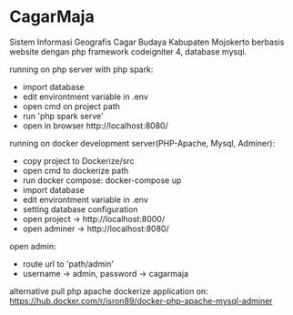 # CagarMaja

Sistem Informasi Geografis Cagar Budaya Kabupaten Mojokerto berbasis website dengan php framework codeigniter 4, database mysql.

running on php server with php spark:
- import database
- edit environtment variable in .env
- open cmd on project path
- run 'php spark serve'
- open in browser http://localhost:8080/

running on docker development server(PHP-Apache, Mysql, Adminer):
- copy project to Dockerize/src
- open cmd to dockerize path
- run docker compose: docker-compose up
- import database
- edit environtment variable in .env
- setting database configuration
- open project -> http://localhost:8000/
- open adminer -> http://localhost:8080/

open admin:
- route url to 'path/admin'
- username -> admin, password -> cagarmaja

alternative pull php apache dockerize application on:
https://hub.docker.com/r/isron89/docker-php-apache-mysql-adminer
